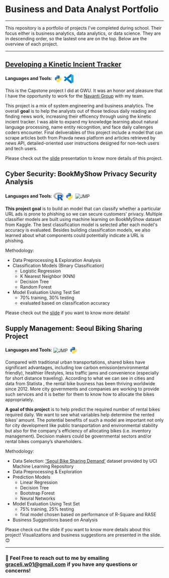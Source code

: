 # Business and Data Analyst Portfolio
---
This repository is a portfolio of projects I've completed during school. Their focus either is business analytics, data analytics, or data science. They are in descending order, so the lastest one are on the top. Below are the overview of each project.

---
## [Developing a Kinetic Incient Tracker](https://github.com/katgrubbs14/NAV_Capstone)
**Languages and Tools**: 
<img align='center' alt="Python" width="30px" src="https://raw.githubusercontent.com/github/explore/80688e429a7d4ef2fca1e82350fe8e3517d3494d/topics/python/python.png" />
<img align="center" alt="Visual Studio Code" width="30px" src="https://raw.githubusercontent.com/github/explore/80688e429a7d4ef2fca1e82350fe8e3517d3494d/topics/visual-studio-code/visual-studio-code.png" />

This is the Capstone project I did at GWU. It was an honor and pleasure that I have the opportunity to work for the [Navanti Group](https://navantigroup.com/) with my team. 

This project is a mix of system engineering and business analytics. The overall **goal** is to help the analysts out of those tedious daily reading and finding news work, increasing their efficency through using the kinetic incient tracker. I was able to expand my knowledge learning about natural language processing, name entity recognition, and face daily callenges coders encounter. 
Final deliverables of this project include a model that can scrape articles both from Pravda news platform and articles retrieved by news API, detailed-oriented user instructions designed for non-tech users and tech users. 

Please check out the [slide](https://github.com/graceli01/BDAportfolio/blob/8fd37be9b8e75e5b6872bc76fdfb8a8188c5e00a/Capstone%20Presentation_Kinetic%20Incident%20Tracker.pdf) presentation to know more details of this project.

## Cyber Security: BookMyShow Privacy Security Analysis
**Languages and Tools**: 
<img align='center' alt="R" width="32px" src="https://raw.githubusercontent.com/github/explore/80688e429a7d4ef2fca1e82350fe8e3517d3494d/topics/r/r.png" />
<img align='center' alt="Python" width="30px" src="https://raw.githubusercontent.com/github/explore/80688e429a7d4ef2fca1e82350fe8e3517d3494d/topics/python/python.png" />
<img align="center" height=30 alt="JMP" width="30px"
src="https://mb.cision.com/Public/9602/2082588/92474d4054bf3d17_800x800ar.png" />

**This project goal** is to build an model that can classify whether a particular URL ads is prone to phishing so we can secure customers' privacy. Multiple classifier models are built using machine learning on BookMyShow dataset from Kaggle. The best classification model is selected after each model's accuracy is evaluated. Besides building classification models, we also learned about what components could potentially indicate a URL is phishing.

Methodology:
+ Data Preprocessing & Exploration Analysis
+ Classification Models (Binary Classification)
  + Logistic Regression
  + K Nearest Neighbor (KNN)
  + Decision Tree
  + Random Forest
+ Model Evaluation Using Test Set
  + 70% training, 30% testing
  + evaluated based on classification accuracy

Please check out the [slide](https://github.com/graceli01/BDAportfolio/blob/7e8a0f95305d74feeefc066afd371910eb6b493c/Phishing%20Classification%20Project.pdf) if you want to know more details!

## Supply Management: Seoul Biking Sharing Project
**Languages and Tools**:
<img align="center" height=30 alt="JMP" width="30px"
src="https://mb.cision.com/Public/9602/2082588/92474d4054bf3d17_800x800ar.png" />
<img align='center' alt="Python" width="30px" src="https://raw.githubusercontent.com/github/explore/80688e429a7d4ef2fca1e82350fe8e3517d3494d/topics/python/python.png" />

Compared with traditional urban transportations, shared bikes have significant advantages, including low carbon emission(environmental friendly), healthier lifestyles, less traffic jams and convenience (especially for short distance traveling). According to what we can see in cities and data from Statista , the rental bike business has been thriving worldwide since 2012. More city governments and companies are working to provide such services and it is better for them to know how to allocate the bikes appropriately.

**A goal of this project** is to help predict the required number of rental bikes required daily. We want to see what variables help determine the rented bikes’ amount. The potential benefits of such a model are important not only for city development like public transportation and environmental stability but also for the company's efficiency of allocating bikes (i.e. inventory management). Decision makers could be governmental sectors and/or rental bikes company’s shareholders.

Methodology:
+ Data Selection: ['Seoul Bike Sharing Demand'](https://archive.ics.uci.edu/dataset/560/seoul+bike+sharing+demand) dataset provided by UCI Machine Learning Repository
+ Data Preprocessing & Exploration
+ Prediction Models
  + Linear Regression
  + Decision Tree
  + Bootstrap Forest
  + Neural Networks
+ Model Evaluation Using Test Set
  + 75% training, 25% testing
  + final model chosen based on performance of R-Square and RASE
+ Business Suggestions based on Analysis

Please check out the slide if you want to know more details about this project! 
Visualizations and business suggestions are presented in the slide. 😊

--- 
### 💬 Feel Free to reach out to me by emailing **graceli.w01@gmail.com** if you have any questions or concerns!
<br>
















